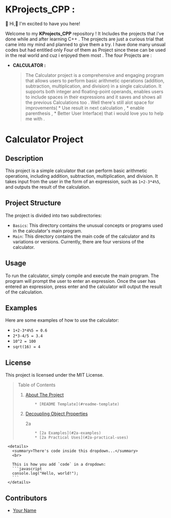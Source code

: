 # KProjects_CPP : 
  👋 Hi,🎉 I'm excited to have you here!
  
  Welcome to my **KProjects_CPP** repository ! It Includes the projects that i've done while and after learning C++ . The projects are just a curious trial that came into my mind and planned to give them a try. I have done many unsual codes but had entitled only Four of them as Project since these can be used in the real world and cuz i enjoyed them most . The four Projects are : 

* **CALCULATOR :**
  > The Calculator project is a comprehensive and engaging program that allows users to perform basic arithmetic operations (addition, subtraction, multiplication, and division) in a single calculation. It supports both integer and floating-point operands, enables users to include spaces in their expressions and it saves and shows all the previous Calculations too . Well there's still alot space for improvements( * Use result in next calculation , * enable parenthesis , * Better User Interface) that i would love you to help me with .


# Calculator Project

## Description

This project is a simple calculator that can perform basic arithmetic operations, including addition, subtraction, multiplication, and division. It takes input from the user in the form of an expression, such as `1+2-3*4%5`, and outputs the result of the calculation.

## Project Structure

The project is divided into two subdirectories:

* `Basics`: This directory contains the unusual concepts or programs used in the calculator's main program.
* `Main`: This directory contains the main code of the calculator and its variations or versions. Currently, there are four versions of the calculator.

## Usage

To run the calculator, simply compile and execute the main program. The program will prompt the user to enter an expression. Once the user has entered an expression, press enter and the calculator will output the result of the calculation.

## Examples

Here are some examples of how to use the calculator:

* `1+2-3*4%5 = 0.6`
* `2*3-4/5 = 3.4`
* `10^2 = 100`
* `sqrt(16) = 4`

## License

This project is licensed under the MIT License.


> Table of Contents
> 1. [About The Project](#about-the-project)
>          
>            * [README Template](#readme-template)
> 2. [Decoupling Object Properties](#decoupling-object-properties)
>    
>      2a
>          
>            * [2a Examples](#2a-examples)
>            * [2a Practical Uses](#2a-practical-uses)

     <details>
       <summary>There's code inside this dropdown...</summary>
       <br>
       
       This is how you add `code` in a dropdown:
       ```javascript
       console.log("Hello, world!");
       ```
     </details>
 




## Contributors

* [Your Name](your@email.com)


